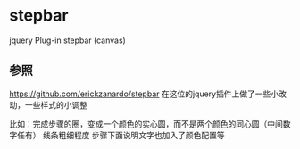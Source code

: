 # stepbar
jquery Plug-in stepbar (canvas)

## 参照
https://github.com/erickzanardo/stepbar
在这位的jquery插件上做了一些小改动，一些样式的小调整

比如：完成步骤的圈，变成一个颜色的实心圆，而不是两个颜色的同心圆（中间数字任有）
     线条粗细程度
     步骤下面说明文字也加入了颜色配置等